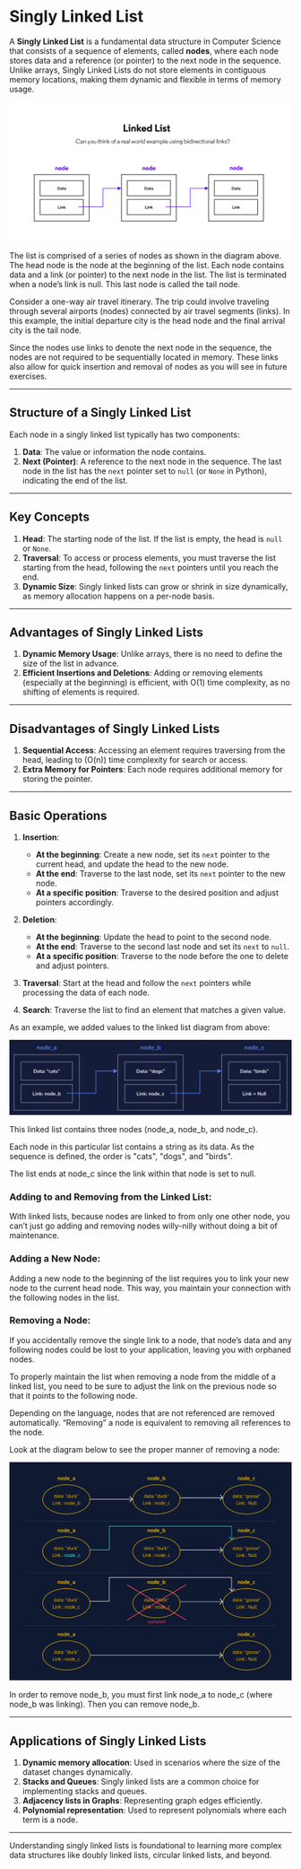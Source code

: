 # Singly Linked List

A **Singly Linked List** is a fundamental data structure in Computer Science that consists of a sequence of elements, called **nodes**, where each node stores data and a reference (or pointer) to the next node in the sequence. Unlike arrays, Singly Linked Lists do not store elements in contiguous memory locations, making them dynamic and flexible in terms of memory usage.

![Linked List](../01-Info%20about%20Singly%20Linked%20List/linked_list_images/linked_list_1.svg)

The list is comprised of a series of nodes as shown in the diagram above. The head node is the node at the beginning of the list. Each node contains data and a link (or pointer) to the next node in the list. The list is terminated when a node’s link is null. This last node is called the tail node.

Consider a one-way air travel itinerary. The trip could involve traveling through several airports (nodes) connected by air travel segments (links). In this example, the initial departure city is the head node and the final arrival city is the tail node.

Since the nodes use links to denote the next node in the sequence, the nodes are not required to be sequentially located in memory. These links also allow for quick insertion and removal of nodes as you will see in future exercises.

---

## Structure of a Singly Linked List

Each node in a singly linked list typically has two components:

1. **Data**: The value or information the node contains.
2. **Next (Pointer)**: A reference to the next node in the sequence. The last node in the list has the `next` pointer set to `null` (or `None` in Python), indicating the end of the list.

---

## Key Concepts

1. **Head**: The starting node of the list. If the list is empty, the head is `null` or `None`.
2. **Traversal**: To access or process elements, you must traverse the list starting from the head, following the `next` pointers until you reach the end.
3. **Dynamic Size**: Singly linked lists can grow or shrink in size dynamically, as memory allocation happens on a per-node basis.

---

## Advantages of Singly Linked Lists

1. **Dynamic Memory Usage**: Unlike arrays, there is no need to define the size of the list in advance.
2. **Efficient Insertions and Deletions**: Adding or removing elements (especially at the beginning) is efficient, with O(1) time complexity, as no shifting of elements is required.

---

## Disadvantages of Singly Linked Lists

1. **Sequential Access**: Accessing an element requires traversing from the head, leading to \(O(n)\) time complexity for search or access.
2. **Extra Memory for Pointers**: Each node requires additional memory for storing the pointer.

---

## Basic Operations

1. **Insertion**:

    - **At the beginning**: Create a new node, set its `next` pointer to the current head, and update the head to the new node.
    - **At the end**: Traverse to the last node, set its `next` pointer to the new node.
    - **At a specific position**: Traverse to the desired position and adjust pointers accordingly.

2. **Deletion**:

    - **At the beginning**: Update the head to point to the second node.
    - **At the end**: Traverse to the second last node and set its `next` to `null`.
    - **At a specific position**: Traverse to the node before the one to delete and adjust pointers.

3. **Traversal**:
   Start at the head and follow the `next` pointers while processing the data of each node.

4. **Search**:
   Traverse the list to find an element that matches a given value.

As an example, we added values to the linked list diagram from above:

![Linked List Insertion](../01-Info%20about%20Singly%20Linked%20List/linked_list_images/linked_list_2.webp)

This linked list contains three nodes (node_a, node_b, and node_c).

Each node in this particular list contains a string as its data. As the sequence is defined, the order is "cats", "dogs", and "birds".

The list ends at node_c since the link within that node is set to null.

### Adding to and Removing from the Linked List:

With linked lists, because nodes are linked to from only one other node, you can’t just go adding and removing nodes willy-nilly without doing a bit of maintenance.

### Adding a New Node:

Adding a new node to the beginning of the list requires you to link your new node to the current head node. This way, you maintain your connection with the following nodes in the list.

### Removing a Node:

If you accidentally remove the single link to a node, that node’s data and any following nodes could be lost to your application, leaving you with orphaned nodes.

To properly maintain the list when removing a node from the middle of a linked list, you need to be sure to adjust the link on the previous node so that it points to the following node.

Depending on the language, nodes that are not referenced are removed automatically. “Removing” a node is equivalent to removing all references to the node.

Look at the diagram below to see the proper manner of removing a node:

![Linked List Deletion](../01-Info%20about%20Singly%20Linked%20List/linked_list_images/linked_list_3.webp)

In order to remove node_b, you must first link node_a to node_c (where node_b was linking). Then you can remove node_b.

---

## Applications of Singly Linked Lists

1. **Dynamic memory allocation**: Used in scenarios where the size of the dataset changes dynamically.
2. **Stacks and Queues**: Singly linked lists are a common choice for implementing stacks and queues.
3. **Adjacency lists in Graphs**: Representing graph edges efficiently.
4. **Polynomial representation**: Used to represent polynomials where each term is a node.

---

Understanding singly linked lists is foundational to learning more complex data structures like doubly linked lists, circular linked lists, and beyond.
